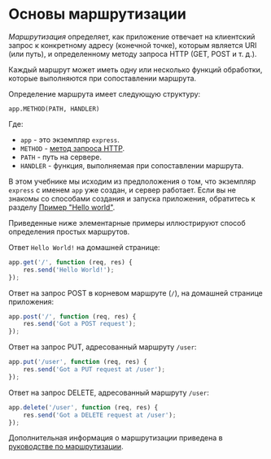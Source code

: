 # Основы маршрутизации

_Маршрутизация_ определяет, как приложение отвечает на клиентский запрос к конкретному адресу (конечной точке), которым является URI (или путь), и определенному методу запроса HTTP (GET, POST и т. д.).

Каждый маршрут может иметь одну или несколько функций обработки, которые выполняются при сопоставлении маршрута.

Определение маршрута имеет следующую структуру:

```
app.METHOD(PATH, HANDLER)
```

Где:

-   `app` - это экземпляр `express`.
-   `METHOD` - [метод запроса HTTP](http://en.wikipedia.org/wiki/Hypertext_Transfer_Protocol).
-   `PATH` - путь на сервере.
-   `HANDLER` - функция, выполняемая при сопоставлении маршрута.

В этом учебнике мы исходим из предположения о том, что экземпляр `express` с именем `app` уже создан, и сервер работает. Если вы не знакомы со способами создания и запуска приложения, обратитесь к разделу [Пример "Hello world"](hello-world.md).

Приведенные ниже элементарные примеры иллюстрируют способ определения простых маршрутов.

Ответ `Hello World!` на домашней странице:

```js
app.get('/', function (req, res) {
    res.send('Hello World!');
});
```

Ответ на запрос POST в корневом маршруте (`/`), на домашней странице приложения:

```js
app.post('/', function (req, res) {
    res.send('Got a POST request');
});
```

Ответ на запрос PUT, адресованный маршруту `/user`:

```js
app.put('/user', function (req, res) {
    res.send('Got a PUT request at /user');
});
```

Ответ на запрос DELETE, адресованный маршруту `/user`:

```js
app.delete('/user', function (req, res) {
    res.send('Got a DELETE request at /user');
});
```

Дополнительная информация о маршрутизации приведена в [руководстве по маршрутизации](routing.md).

